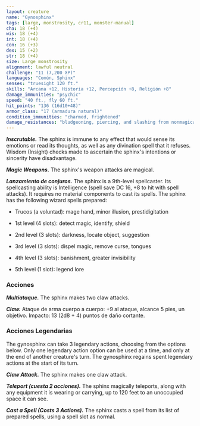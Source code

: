 ```yaml
---
layout: creature
name: "Gynosphinx"
tags: [large, monstrosity, cr11, monster-manual]
cha: 18 (+4)
wis: 18 (+4)
int: 18 (+4)
con: 16 (+3)
dex: 15 (+2)
str: 18 (+4)
size: Large monstrosity
alignment: lawful neutral
challenge: "11 (7,200 XP)"
languages: "Común, Sphinx"
senses: "truesight 120 ft."
skills: "Arcana +12, Historia +12, Percepción +8, Religión +8"
damage_immunities: "psychic"
speed: "40 ft., fly 60 ft."
hit_points: "136 (16d10+48)"
armor_class: "17 (armadura natural)"
condition_immunities: "charmed, frightened"
damage_resistances: "bludgeoning, piercing, and slashing from nonmagical weapons"
---
```


***Inscrutable.*** The sphinx is immune to any effect that would sense its emotions or read its thoughts, as well as any divination spell that it refuses. Wisdom (Insight) checks made to ascertain the sphinx's intentions or sincerity have disadvantage.

***Magic Weapons.*** The sphinx's weapon attacks are magical.

***Lanzamiento de conjuros.*** The sphinx is a 9th-level spellcaster. Its spellcasting ability is Intelligence (spell save DC 16, +8 to hit with spell attacks). It requires no material components to cast its spells. The sphinx has the following wizard spells prepared:

* Trucos (a voluntad): mage hand, minor illusion, prestidigitation

* 1st level (4 slots): detect magic, identify, shield

* 2nd level (3 slots): darkness, locate object, suggestion

* 3rd level (3 slots): dispel magic, remove curse, tongues

* 4th level (3 slots): banishment, greater invisibility

* 5th level (1 slot): legend lore

### Acciones

***Multiataque.*** The sphinx makes two claw attacks.

***Claw.*** Ataque de arma cuerpo a cuerpo: +9 al ataque, alcance 5 pies, un objetivo. Impacto: 13 (2d8 + 4) puntos de daño cortante.

### Acciones Legendarias

The gynosphinx can take 3 legendary actions, choosing from the options below. Only one legendary action option can be used at a time, and only at the end of another creature's turn. The gynosphinx regains spent legendary actions at the start of its turn.

***Claw Attack.*** The sphinx makes one claw attack.

***Teleport (cuesta 2 acciones).*** The sphinx magically teleports, along with any equipment it is wearing or carrying, up to 120 feet to an unoccupied space it can see.

***Cast a Spell (Costs 3 Actions).*** The sphinx casts a spell from its list of prepared spells, using a spell slot as normal.